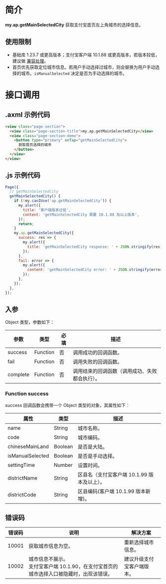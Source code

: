 # 简介

**my.ap.getMainSelectedCity** 获取支付宝首页左上角城市的选择信息。

## 使用限制

- 基础库 1.23.7 或更高版本；支付宝客户端 10.1.88 或更高版本，若版本较低，建议做 [兼容处理](https://opendocs.alipay.com/mini/framework/compatibility)。
- 首页优先获取定位城市信息。若用户手动选择过城市，则会替换为用户手动选择的城市。`isManualSelected` 决定是否为手动选择的城市。

# 接口调用

## .axml 示例代码

```html
<view class="page-section">
  <view class="page-section-title">my.ap.getMainSelectedCity</view>
  <view class="page-section-demo">
    <button type="primary" onTap="getMainSelectedCity">
      获取首页选择的城市
    </button>
  </view>
</view>
```

## .js 示例代码

```javascript
Page({
  // getMainSelectedCity
  getMainSelectedCity() {
    if (!my.canIUse('ap.getMainSelectedCity')) {
      my.alert({
        title: '客户端版本过低',
        content: 'getMainSelectedCity 需要 10.1.88 及以上版本',
      });
      return;
    }
    my.ap.getMainSelectedCity({
      success: res => {
        my.alert({
          title: 'getMainSelectedCity response: ' + JSON.stringify(res),
        });
      },
      fail: error => {
        my.alert({
          content: 'getMainSelectedCity error: ' + JSON.stringify(error),
        });
      },
    });
  },
});
```

## 入参

Object 类型，参数如下：

| **参数** | **类型** | **必填** | **描述** |
| --- | --- | --- | --- |
| success | Function | 否 | 调用成功的回调函数。 |
| fail | Function | 否 | 调用失败的回调函数。 |
| complete | Function | 否 | 调用结束的回调函数（调用成功、失败都会执行）。 |

### Function success

success 回调函数会携带一个 Object 类型的对象，其属性如下：

| **属性**         | **类型** | **描述**                                    |
| ---------------- | -------- | ------------------------------------------- |
| name             | String   | 城市名称。                                  |
| code             | String   | 城市编码。                                  |
| chineseMainLand  | Boolean  | 是否是大陆。                                |
| isManualSelected | Boolean  | 是否是手动选择。                            |
| settingTime      | Number   | 设置时间。                                  |
| districtName     | String   | 区县名（支付宝客户端 10.1.99 版本及以上）。 |
| districtCode     | String   | 区县编码(客户端 10.1.99 版本新增)。         |

## 错误码

| **错误码** | **说明** | **解决方案** |
| --- | --- | --- |
| 10001 | 获取城市信息为空。 | 重新选择城市信息。 |
| 10002 | 城市信息不展示。<br/>支付宝客户端 10.1.90，在支付宝首页的城市选择入口被隐藏时，出现该错误。 | 建议升级支付宝客户端版本。 |
